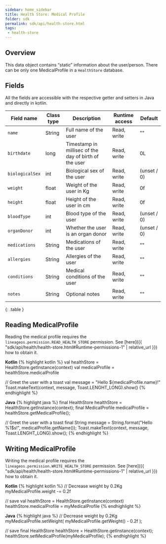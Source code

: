 ```yaml
---
sidebar: home_sidebar
title: Health Store: Medical Profile
folder: sdk
permalink: sdk/api/health-store.html
tags:
 - health-store
---
```


## Overview

This data object contains “static” information about the user/person.
There can be only one MedicalProfile in a `HealthStore` database.

## Fields

All the fields are accessible with the respective getter and setters
in Java and directly in kotlin.

| Field name      | Class type | Description                                           | Runtime access | Default     |
|-----------------|------------|-------------------------------------------------------|----------------|-------------|
| `name`          | String     | Full name of the user                                 | Read, write    | ""          |
| `birthdate`     | long       | Timestamp in millisec of the day of birth of the user | Read, write    | 0L          |
| `biologicalSex` | int        | Biological sex of the user                            | Read, write    | (unset / 0) |
| `weight`        | float      | Weight of the user in Kg                              | Read, write    | 0f          |
| `height`        | float      | Height of the user in cm                              | Read, write    | 0f          |
| `bloodType`     | int        | Blood type of the user                                | Read, write    | (unset / 0) |
| `organDonor`    | int        | Whether the user is an organ donor                    | Read, write    | (unset / 0) |
| `medications`   | String     | Medications of the user                               | Read, write    | ""          |
| `allergies`     | String     | Allergies of the user                                 | Read, write    | ""          |
| `conditions`    | String     | Medical conditions of the user                        | Read, write    | ""          |
| `notes`         | String     | Optional notes                                        | Read, write    | ""          |
{: .table }

## Reading MedicalProfile

Reading the medical profile requires the `lineageos.permission.READ_HEALTH_STORE`
permission. See [here]({{ "sdk/api/health/health-store.html#Runtime-permissions-1" | relative_url }})
how to obtain it.

**Kotlin**
{% highlight kotlin %}
val healthStore = HealthStore.getInstance(context)
val medicalProfile = healthStore.medicalProfile

// Greet the user with a toast
val message = "Hello ${medicalProfile.name}!"
Toast.makeText(context, message, Toast.LENGHT_LONG).show()
{% endhighlight %}

**Java**
{% highlight java %}
final HealthStore healthStore = HealthStore.getInstance(context);
final MedicalProfile medicalProfile = healthStore.getMedicalProfile();

// Greet the user with a toast
final String message = String.format("Hello %1$s!", medicalProfile.getName());
Toast.makeText(context, message, Toast.LENGHT_LONG).show();
{% endhighlight %}

## Writing MedicalProfile

Writing the medical profile requires the `lineageos.permission.WRITE_HEALTH_STORE`
permission. See [here]({{ "sdk/api/health/health-store.html#Runtime-permissions-1" | relative_url }})
how to obtain it.

**Kotlin**
{% highlight kotlin %}
// Decrease weight by 0.2Kg
myMedicalProfile.weight -= 0.2f

// save
val healthStore = HealthStore.getInstance(context)
healthStore.medicalProfile = myMedicalProfile
{% endhighlight %}

**Java**
{% highlight java %}
// Decrease weight by 0.2Kg
myMedicalProfile.setWeight(
    myMedicalProfile.getWeight() - 0.2f
);

// save
final HealthStore healthStore = HealthStore.getInstance(context);
healthStore.setMedicalProfile(myMedicalProfile);
{% endhighlight %}
